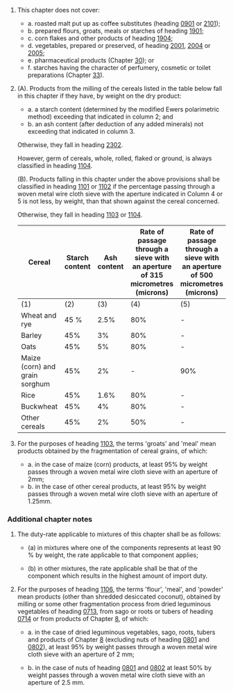 1. This chapter does not cover:

   - a. roasted malt put up as coffee substitutes (heading [0901](/headings/0901) or [2101](/headings/2101));
   - b. prepared flours, groats, meals or starches of heading [1901](/headings/1901);
   - c. corn flakes and other products of heading [1904](/headings/1904);
   - d. vegetables, prepared or preserved, of heading [2001](/headings/2001), [2004](/headings/2004) or [2005](/headings/2005);
   - e. pharmaceutical products (Chapter [30](/chapters/30)); or
   - f. starches having the character of perfumery, cosmetic or toilet preparations (Chapter [33](/chapters/33)).

2. (A). Products from the milling of the cereals listed in the table below fall in this chapter if they have, by weight on the dry product:

      - a. a starch content (determined by the modified Ewers polarimetric method) exceeding that indicated in column 2; and
      - b. an ash content (after deduction of any added minerals) not exceeding that indicated in column 3.

   Otherwise, they fall in heading [2302](/headings/2302).

   However, germ of cereals, whole, rolled, flaked or ground, is always classified in heading [1104](/headings/1104).

   (B). Products falling in this chapter under the above provisions shall be classified in heading [1101](/headings/1101) or [1102](/headings/1102) if the percentage passing through a woven metal wire cloth sieve with the aperture indicated in Column 4 or 5 is not less, by weight, than that shown against the cereal concerned.

   Otherwise, they fall in heading [1103](/headings/1103) or [1104](/headings/1104).

   | Cereal | Starch content | Ash content | Rate of passage through a sieve with an aperture of 315 micrometres (microns) | Rate of passage through a sieve with an aperture of 500 micrometres (microns) |
   |-|-|-|-|-|
   | (1) | (2) | (3) | (4) | (5) |
   | Wheat and rye | 45 % | 2.5% | 80% | - |
   | Barley | 45% | 3% | 80% | - |
   | Oats | 45% | 5% | 80% | - |
   | Maize (corn) and grain sorghum | 45% | 2% | - | 90% |
   | Rice | 45% | 1.6% | 80% | - |
   | Buckwheat | 45% | 4% | 80% | - |
   | Other cereals | 45% | 2% | 50% | - |

3. For the purposes of heading [1103](/headings/1103), the terms 'groats' and 'meal' mean products obtained by the fragmentation of cereal grains, of which:

   - a. in the case of maize (corn) products, at least 95% by weight passes through a woven metal wire cloth sieve with an aperture of 2mm;
   - b. in the case of other cereal products, at least 95% by weight passes through a woven metal wire cloth sieve with an aperture of 1.25mm.

### Additional chapter notes

1. The duty-rate applicable to mixtures of this chapter shall be as follows:

   - (a) in mixtures where one of the components represents at least 90 % by weight, the rate applicable to that component applies;

   - (b) in other mixtures, the rate applicable shall be that of the component which results in the highest amount of import duty.

2. For the purposes of heading [1106](/headings/1106), the terms 'flour', 'meal', and 'powder' mean products (other than shredded desiccated coconut), obtained by milling or some other fragmentation process from dried leguminous vegetables of heading [0713](/headings/0713), from sago or roots or tubers of heading [0714](/headings/0714) or from products of Chapter [8](/chapters/08), of which:

   - a. in the case of dried leguminous vegetables, sago, roots, tubers and products of Chapter [8](/chapters/08) (excluding nuts of heading [0801](/headings/0801) and [0802](/headings/0802)), at least 95% by weight passes through a woven metal wire cloth sieve with an aperture of 2 mm;

   - b. in the case of nuts of heading [0801](/headings/0801) and [0802](/headings/0802) at least 50% by weight passes through a woven metal wire cloth sieve with an aperture of 2.5 mm.